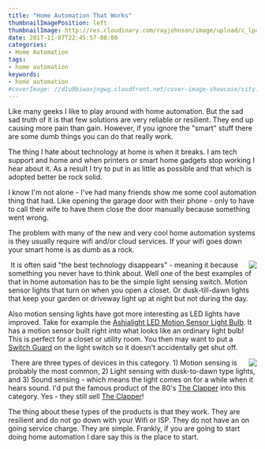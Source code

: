 ```yaml
---
title: "Home Automation That Works"
thumbnailImagePosition: left
thumbnailImage: http://res.cloudinary.com/rayjohnson/image/upload/c_lpad,h_140,w_140/v1510183537/clap-on_m5nixv.jpg
date: 2017-11-07T22:45:57-08:00
categories:
- Home Automation
tags:
- home automation
keywords:
- home automation
#coverImage: //d1u9biwaxjngwg.cloudfront.net/cover-image-showcase/city.jpg
---
```


Like many geeks I like to play around with home automation.  But the sad sad truth of it is that few solutions are very reliable or resilient.  They end up causing more pain than gain.  However, 
if you ignore the "smart" stuff there are some dumb things you can do that really work.

<!--more-->

The thing I hate about technology at home is when it breaks.  I am tech support and home and when printers or smart home gadgets stop working I hear about it.  As a result I try to put in as little as possible and that which is adopted better be rock solid.

I know I'm not alone - I've had many friends show me some cool automation thing that had.  Like opening the garage door with their phone - only to have to call their wife to have them close the door manually because something went wrong.

The problem with many of the new and very cool home automation systems is they usually require wifi and/or cloud services.  If your wifi goes down your smart home is as dumb as a rock.

<a href="https://www.amazon.com/Ashialight-Infrared-Detector-Incandescent-Automatic/dp/B00U5PAQT0/ref=as_li_ss_il?&linkCode=li2&tag=rayjohnson-20&linkId=f9dc0b4f3f82a995268564707fd0b71f" target="_blank"><img style="float: right;" border="0" src="//ws-na.amazon-adsystem.com/widgets/q?_encoding=UTF8&ASIN=B00U5PAQT0&Format=_SL160_&ID=AsinImage&MarketPlace=US&ServiceVersion=20070822&WS=1&tag=rayjohnson-20" ></a><img src="https://ir-na.amazon-adsystem.com/e/ir?t=rayjohnson-20&l=li2&o=1&a=B00U5PAQT0" width="1" height="1" border="0" alt="" style="border:none !important; margin:0px !important;" />
It is often said "the best technology disappears" - meaning it because something you never have to think about.  Well one of the best examples of that in home automation has to be the simple light sensing switch.  Motion sensor lights that turn on when you open a closet.  Or dusk-till-dawn lights that keep your garden or driveway light up at night but not during the day.

Also motion sensing lights have got more interesting as LED lights have improved.  Take for example the [Ashialight LED Motion Sensor Light Bulb](http://amzn.to/2hUZUcJ).  It has a motion sensor built right into what looks like an ordinary light bulb!  This is perfect for a closet or utility room.  You then may want to put a [Switch Guard](http://amzn.to/2i3GHpg) on the light switch so it doesn't accidentally get shut off.

<a href="https://www.amazon.com/Clapper-Sound-Activated-Switch-Each/dp/B0000CGKLR/ref=as_li_ss_il?&linkCode=li2&tag=rayjohnson-20&linkId=ff98c0ad8333a3540867183a87d18949" target="_blank"><img style="float: right;" border="0" src="//ws-na.amazon-adsystem.com/widgets/q?_encoding=UTF8&ASIN=B0000CGKLR&Format=_SL160_&ID=AsinImage&MarketPlace=US&ServiceVersion=20070822&WS=1&tag=rayjohnson-20" ></a><img src="https://ir-na.amazon-adsystem.com/e/ir?t=rayjohnson-20&l=li2&o=1&a=B0000CGKLR" width="1" height="1" border="0" alt="" style="border:none !important; margin:0px !important;" />
There are three types of devices in this category.  1) Motion sensing is probably the most common, 2) Light sensing with dusk-to-dawn type lights, and 3) Sound sensing - which means the light comes on for a while when it hears sound.  I'd put the famous product of the 80's [The Clapper](http://amzn.to/2hTXknu) into this category.  Yes - they still sell [The Clapper](http://amzn.to/2hTXknu)!

The thing about these types of the products is that they work.  They are resilient and do not go down with your Wifi or ISP.  They do not have an on going service charge.  They are simple.  Frankly, if you are going to start doing home automation I dare say this is the place to start.  



